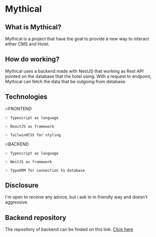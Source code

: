 # Mythical

## What is Mythical?
Mythical is a project that have the goal to provide a  new way to interact either CMS and Hotel.

## How do working?
Mythical uses a backend made with NestJS that working as Rest API pointed on the database that the hotel using.
With a request to endpoint, Mythical can fetch the data that be outgoing from database.

## Technologies

🔥FRONTEND

    ✨ Typescript as language 

    ✨ ReactJS as framework

    ✨ TailwindCSS for styling

🔥BACKEND

    ✨ Typescript as language

    ✨ NestJS as framework

    ✨ TypeORM for connection to database

## Disclosure
I'm open to receive any advice, but i ask to in friendly way and doesn't aggressive.

## Backend repository
The repository of backend can be finded on this link: <a href="https://github.com/cosimoceleste/Vanadis" target="_blank">Click here</a>